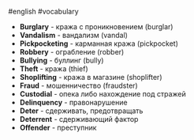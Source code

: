 #english #vocabulary 
- **Burglary** - кража с проникновением (burglar)
- **Vandalism** - вандализм (vandal)
- **Pickpocketing** - карманная кража (pickpocket)
- **Robbery** - ограбление (robber)
- **Bullying** - буллинг (bully)
- **Theft** - кража (thief)
- **Shoplifting** - кража в магазине (shoplifter)
- **Fraud** - мошенничество (fraudster)
- **Custodial** - опека либо нахождение под стражей
- **Delinquency** - правонарушение
- **Deter** - сдерживать, предотвращать
- **Deterrent** - сдерживающий фактор
- **Offender** - преступник